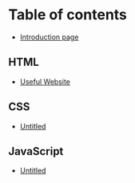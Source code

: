 # Table of contents

* [Introduction page](README.md)

## HTML

* [Useful Website](html/useful-website.md)

## CSS

* [Untitled](css/untitled.md)

## JavaScript

* [Untitled](javascript/untitled.md)

